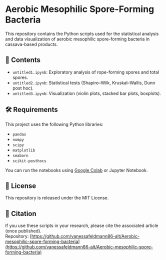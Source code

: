 # Aerobic Mesophilic Spore-Forming Bacteria

This repository contains the Python scripts used for the statistical analysis and data visualization of aerobic mesophilic spore-forming bacteria in cassava-based products.

## 📁 Contents
- `untitled1.ipynb`: Exploratory analysis of rope-forming spores and total spores.
- `untitled2.ipynb`: Statistical tests (Shapiro–Wilk, Kruskal–Wallis, Dunn post hoc).
- `untitled3.ipynb`: Visualization (violin plots, stacked bar plots, boxplots).

## 🛠 Requirements
This project uses the following Python libraries:
- `pandas`
- `numpy`
- `scipy`
- `matplotlib`
- `seaborn`
- `scikit-posthocs`

You can run the notebooks using [Google Colab](https://colab.research.google.com/) or Jupyter Notebook.

## 📄 License
This repository is released under the MIT License.

## 📌 Citation
If you use these scripts in your research, please cite the associated article (once published).  
Repository: [https://github.com/vanessafeldmann86-alt/Aerobic-mesophilic-spore-forming-bacteria](https://github.com/vanessafeldmann86-alt/Aerobic-mesophilic-spore-forming-bacteria)
